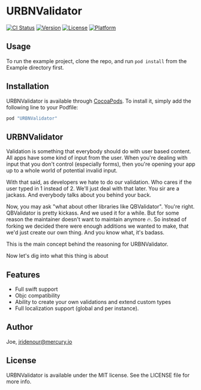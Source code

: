 # URBNValidator

[![CI Status](http://img.shields.io/travis/Joe/URBNValidator.svg?style=flat)](https://travis-ci.org/Joe/URBNValidator)
[![Version](https://img.shields.io/cocoapods/v/URBNValidator.svg?style=flat)](http://cocoapods.org/pods/URBNValidator)
[![License](https://img.shields.io/cocoapods/l/URBNValidator.svg?style=flat)](http://cocoapods.org/pods/URBNValidator)
[![Platform](https://img.shields.io/cocoapods/p/URBNValidator.svg?style=flat)](http://cocoapods.org/pods/URBNValidator)

## Usage

To run the example project, clone the repo, and run `pod install` from the Example directory first.


## Installation

URBNValidator is available through [CocoaPods](http://cocoapods.org). To install
it, simply add the following line to your Podfile:

```ruby
pod "URBNValidator"
```

## URBNValidator

Validation is something that everybody should do with user based content. All apps have some kind of input from the user. When you're dealing with input that you don't control (especially forms), then you're opening your app up to a whole world of potential invalid input.

With that said, as developers we hate to do our validation. Who cares if the user typed in 1 instead of 2. We'll just deal with that later. You sir are a jackass. And everybody talks about you behind your back.

Now, you may ask "what about other libraries like QBValidator". You're right. QBValidator is pretty kickass. And we used it for a while. But for some reason the maintainer doesn't want to maintain anymore 🔥. So instead of forking we decided there were enough additions we wanted to make, that we'd just create our own thing. And you know what, it's badass.

This is the main concept behind the reasoning for URBNValidator.

Now let's dig into what this thing is about



## Features

- Full swift support
- Objc compatibility
- Ability to create your own validations and extend custom types
- Full localization support (global and per instance).



## Author

Joe, jridenour@mercury.io

## License

URBNValidator is available under the MIT license. See the LICENSE file for more info.
